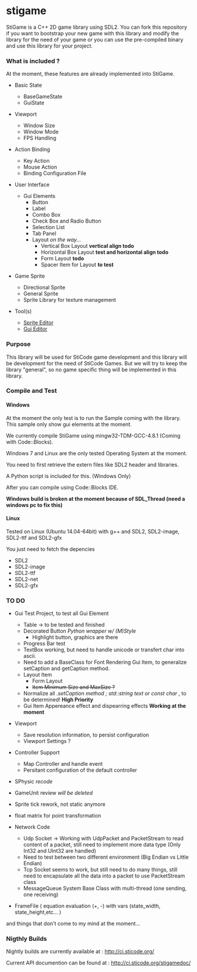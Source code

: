 stigame
=======

[build]: https://travis-ci.org/jordsti/stigame.svg

StiGame is a C++ 2D game library using SDL2.
You can fork this repository if you want to bootstrap your new game with this library and modify the library for the need of your game
or you can use the pre-compiled binary and use this library for your project.

### What is included ?
At the moment, these features are already implemented into StiGame.

- Basic State
  - BaseGameState
  - GuiState
- Viewport
  - Window Size
  - Window Mode
  - FPS Handling
- Action Binding
  - Key Action
  - Mouse Action
  - Binding Configuration File
- User Interface
  - Gui Elements
    - Button
	- Label
	- Combo Box
	- Check Box and Radio Button
	- Selection List
	- Tab Panel
	- Layout *on the way...*
		- Vertical Box Layout **vertical align todo**
		- Horizontal Box Layout **test and horizontal align todo**
		- Form Layout **todo**
		- Spacer Item for Layout **to test**
- Game Sprite
  - Directional Sprite
  - General Sprite
  - Sprite Library for texture management
  
- Tool(s)
  - [Sprite Editor](tools/sprite-editor)
  - [Gui Editor](tools/gui-editor)

### Purpose
This library will be used for StiCode game development and this library will be development for the need of StiCode Games.
But we will try to keep the library "general", so no game specific thing will be implemented in this library.

### Compile and Test

#### Windows

At the moment the only test is to run the Sample coming with the library. This sample only show gui elements at the moment.

We currently compile StiGame using mingw32-TDM-GCC-4.8.1 (Coming with Code::Blocks).

Windows 7 and Linux are the only tested Operating System at the moment.

You need to first retrieve the extern files like SDL2 header and libraries.

A Python script is included for this. (Windows Only)

After you can compile using Code::Blocks IDE.

__Windows build is broken at the moment because of SDL_Thread (need a windows pc to fix this)__

#### Linux

Tested on Linux (Ubuntu 14.04-64bit) with g++ and SDL2, SDL2-image, SDL2-ttf and SDL2-gfx

You just need to fetch the depencies
- SDL2
- SDL2-image
- SDL2-ttf
- SDL2-net
- SDL2-gfx

### TO DO


- Gui Test Project, to test all Gui Element
	- Table -> to be tested and finished
	- Decorated Button *Python wrapper w/ (M)Style*
		- Highlight button, graphics are there
	- Progress Bar test
	- TextBox working, but need to handle unicode or transfert char into ascii.
	- Need to add a BaseClass for Font Rendering Gui Item, to generalize setCaption and getCaption method.
	- Layout Item
		- Form Layout
		- ~~Item Minimum Size and MaxSize ?~~
	- Normalize all *.setCaption method ; std::string text or const char* , to be determined! __High Priority__
	- Gui Item Appereance effect and dispearring effects __Working at the moment__
- Viewport
  - Save resolution information, to persist configuration
  - Viewport Settings ?
 
- Controller Support
  - Map Controller and handle event
  - Persitant configuration of the default controller
  
- SPhysic *recode*
 
- GameUnit review *will be deleted*

- Sprite tick rework, not static anymore

- float matrix for point transformation

- Network Code
    - Udp Socket -> Working with UdpPacket and PacketStream to read content of a packet, still need to implement more data type (Only Int32 and UInt32 are handled)
    - Need to test between two different environment (Big Endian vs Little Endian)
    - Tcp Socket seems to work, but still need to do many things, still need to encapsulate all the data into a packet to use PacketStream class
    - MessageQueue System Base Class with multi-thread (one sending, one receiving)
    
- FrameFile ( equation evaluation (+, -) with vars (state_width, state_height,etc... )

and things that don't come to my mind at the moment...


### Nigthly Builds

Nightly builds are currently available at : http://ci.sticode.org/

Current API documention can be found at : http://ci.sticode.org/stigamedoc/